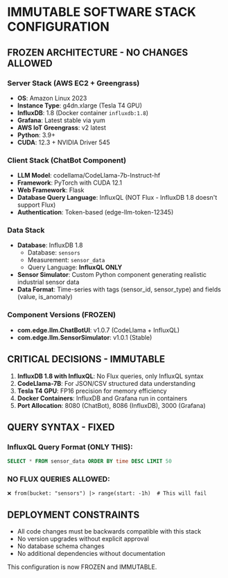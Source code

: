 # IMMUTABLE SOFTWARE STACK CONFIGURATION

## FROZEN ARCHITECTURE - NO CHANGES ALLOWED

### Server Stack (AWS EC2 + Greengrass)
- **OS**: Amazon Linux 2023
- **Instance Type**: g4dn.xlarge (Tesla T4 GPU)
- **InfluxDB**: 1.8 (Docker container `influxdb:1.8`)
- **Grafana**: Latest stable via yum
- **AWS IoT Greengrass**: v2 latest
- **Python**: 3.9+
- **CUDA**: 12.3 + NVIDIA Driver 545

### Client Stack (ChatBot Component)
- **LLM Model**: codellama/CodeLlama-7b-Instruct-hf
- **Framework**: PyTorch with CUDA 12.1
- **Web Framework**: Flask
- **Database Query Language**: InfluxQL (NOT Flux - InfluxDB 1.8 doesn't support Flux)
- **Authentication**: Token-based (edge-llm-token-12345)

### Data Stack
- **Database**: InfluxDB 1.8
  - Database: `sensors`
  - Measurement: `sensor_data`
  - Query Language: **InfluxQL ONLY**
- **Sensor Simulator**: Custom Python component generating realistic industrial sensor data
- **Data Format**: Time-series with tags (sensor_id, sensor_type) and fields (value, is_anomaly)

### Component Versions (FROZEN)
- **com.edge.llm.ChatBotUI**: v1.0.7 (CodeLlama + InfluxQL)
- **com.edge.llm.SensorSimulator**: v1.0.1 (Stable)

## CRITICAL DECISIONS - IMMUTABLE

1. **InfluxDB 1.8 with InfluxQL**: No Flux queries, only InfluxQL syntax
2. **CodeLlama-7B**: For JSON/CSV structured data understanding
3. **Tesla T4 GPU**: FP16 precision for memory efficiency
4. **Docker Containers**: InfluxDB and Grafana run in containers
5. **Port Allocation**: 8080 (ChatBot), 8086 (InfluxDB), 3000 (Grafana)

## QUERY SYNTAX - FIXED

### InfluxQL Query Format (ONLY THIS):
```sql
SELECT * FROM sensor_data ORDER BY time DESC LIMIT 50
```

### NO FLUX QUERIES ALLOWED:
```
❌ from(bucket: "sensors") |> range(start: -1h)  # This will fail
```

## DEPLOYMENT CONSTRAINTS

- All code changes must be backwards compatible with this stack
- No version upgrades without explicit approval
- No database schema changes
- No additional dependencies without documentation

This configuration is now FROZEN and IMMUTABLE.